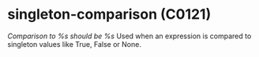 # singleton-comparison (C0121)

*Comparison to %s should be %s* Used when an expression is compared to
singleton values like True, False or None.
